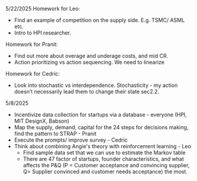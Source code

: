 5/22/2025
Homework for Leo:
- Find an example of competition on the supply side. E.g. TSMC/ ASML etc.
- Intro to HPI researcher. 

Homework for Pranit:
- Find out more about overage and underage costs, and mid CR.
- Action prioritizing vs action sequencing. We need to linearize

Homework for Cedric:
- Look into stochastic vs interdependence. Stochasticity - my action doesn’t necessarily lead them to change their state sec2.2.

5/8/2025
- Incentivize data collection for startups via a database - everyone (HPI, MIT DesignX, Babson)
- Map the supply, demand, capital for the 24 steps for decisions making, find the pattern to STRAP - Pranit 
- Execute the prompts/ improve survey - Cedric
- Think about combining Angie's theory with reinforcement learning - Leo 
	- Find sample data set that we can use to estimate the Markov table 
	- There are 47 factor of startups, founder characteristics, and what affects the P&Q (P = Customer acceptance and convincing supplier, Q= Supplier convinced and customer needs acceptance) the most.  